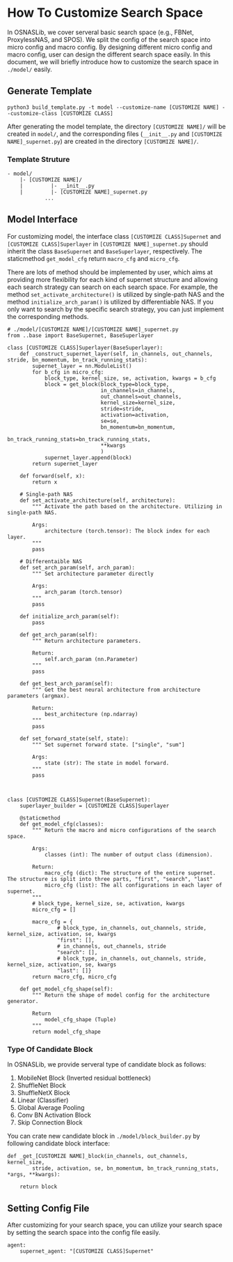 # How To Customize Search Space
In OSNASLib, we cover serveral basic search space (e.g., FBNet, ProxylessNAS, and SPOS). We split the config of the search space into micro config and macro config. By designing different micro config and macro config, user can design the different search space easily. In this document, we will briefly introduce how to customize the search space in `./model/` easily.

## Generate Template
```
python3 build_template.py -t model --customize-name [CUSTOMIZE NAME] --customize-class [CUSTOMIZE CLASS]
```

After generating the model template, the directory `[CUSTOMIZE NAME]/` will be created in `model/`, and the corresponding files (`__init__.py` and `[CUSTOMIZE NAME]_supernet.py`) are created in the directory `[CUSTOMIZE NAME]/`.

### Template Struture
```
- model/
    |- [CUSTOMIZE NAME]/
    |         |- __init__.py
    |         |- [CUSTOMIZE NAME]_supernet.py
            ...
```


## Model Interface
For customizing model, the interface class `[CUSTOMIZE CLASS]Supernet` and `[CUSTOMIZE CLASS]Superlayer` in `[CUSTOMIZE NAME]_supernet.py` should inherit the class `BaseSupernet` and `BaseSuperlayer`, respectively. The staticmethod `get_model_cfg` return `macro_cfg` and `micro_cfg`.

There are lots of method should be implemented by user, which aims at providing more flexibility for each kind of supernet structure and allowing each search strategy can search on each search space. For example, the method `set_activate_architecture()` is utilized by single-path NAS and the method `initialize_arch_param()` is utilized by differentiable NAS. If you only want to search by the specific search strategy, you can just implement the corresponding methods.


```python3
# ./model/[CUSTOMIZE NAME]/[CUSTOMIZE NAME]_supernet.py
from ..base import BaseSupernet, BaseSuperlayer

class [CUSTOMIZE CLASS]Superlayer(BaseSuperlayer):
    def _construct_supernet_layer(self, in_channels, out_channels, stride, bn_momentum, bn_track_running_stats):
        supernet_layer = nn.ModuleList()
        for b_cfg in micro_cfg:
            block_type, kernel_size, se, activation, kwargs = b_cfg
            block = get_block(block_type=block_type,
                              in_channels=in_channels,
                              out_channels=out_channels,
                              kernel_size=kernel_size,
                              stride=stride,
                              activation=activation,
                              se=se,
                              bn_momentum=bn_momentum,
                              bn_track_running_stats=bn_track_running_stats,
                              **kwargs
                              )
            supernet_layer.append(block)
        return supernet_layer

    def forward(self, x):
        return x

    # Single-path NAS
    def set_activate_architecture(self, architecture):
        """ Activate the path based on the architecture. Utilizing in single-path NAS.

        Args:
            architecture (torch.tensor): The block index for each layer.
        """
        pass

    # Differentaible NAS
    def set_arch_param(self, arch_param):
        """ Set architecture parameter directly

        Args:
            arch_param (torch.tensor)
        """
        pass
        
    def initialize_arch_param(self):
        pass

    def get_arch_param(self):
        """ Return architecture parameters.

        Return:
            self.arch_param (nn.Parameter)
        """
        pass

    def get_best_arch_param(self):
        """ Get the best neural architecture from architecture parameters (argmax).

        Return:
            best_architecture (np.ndarray)
        """
        pass

    def set_forward_state(self, state):
        """ Set supernet forward state. ["single", "sum"]

        Args:
            state (str): The state in model forward.
        """
        pass



class [CUSTOMIZE CLASS]Supernet(BaseSupernet):
    superlayer_builder = [CUSTOMIZE CLASS]Superlayer

    @staticmethod
    def get_model_cfg(classes):
        """ Return the macro and micro configurations of the search space.

        Args:
            classes (int): The number of output class (dimension).
        
        Return:
            macro_cfg (dict): The structure of the entire supernet. The structure is split into three parts, "first", "search", "last"
            micro_cfg (list): The all configurations in each layer of supernet.
        """
        # block_type, kernel_size, se, activation, kwargs
        micro_cfg = []

        macro_cfg = {
                # block_type, in_channels, out_channels, stride, kernel_size, activation, se, kwargs
                "first": [],
                # in_channels, out_channels, stride
                "search": [],
                # block_type, in_channels, out_channels, stride, kernel_size, activation, se, kwargs
                "last": []}
        return macro_cfg, micro_cfg

    def get_model_cfg_shape(self):
        """ Return the shape of model config for the architecture generator.

        Return 
            model_cfg_shape (Tuple)
        """
        return model_cfg_shape

```

### Type Of Candidate Block
In OSNASLib, we provide serveral type of candidate block as follows:
1. MobileNet Block (Inverted residual bottleneck)
2. ShuffleNet Block
3. ShuffleNetX Block
4. Linear (Classifier)
5. Global Average Pooling
6. Conv BN Activation Block
7. Skip Connection Block

You can crate new candidate block in `./model/block_builder.py` by following candidate block interface:
```
def _get_[CUSTOMIZE NAME]_block(in_channels, out_channels, kernel_size,
        stride, activation, se, bn_momentum, bn_track_running_stats, *args, **kwargs):

    return block
```



## Setting Config File
After customizing for your search space, you can utilize your search space by setting the search space into the config file easily.
```
agent:
    supernet_agent: "[CUSTOMIZE CLASS]Supernet"
```
